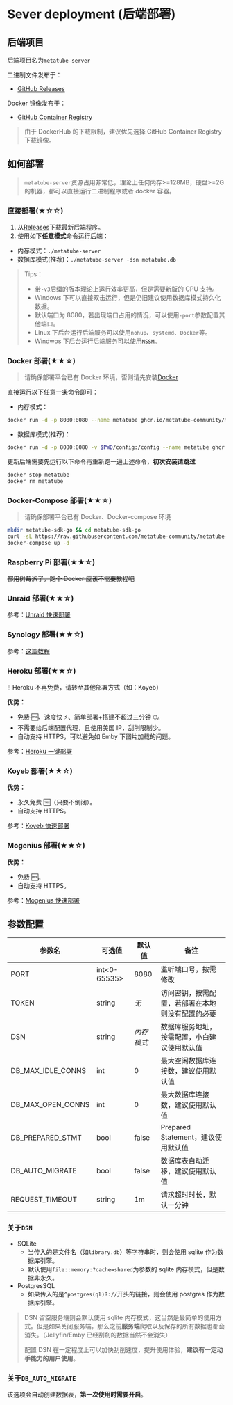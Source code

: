 # Sever deployment (后端部署)

## 后端项目

后端项目名为`metatube-server`

二进制文件发布于：

- [GitHub Releases](https://github.com/metatube-community/metatube-server-releases/releases)

Docker 镜像发布于：

- [GitHub Container Registry](https://github.com/metatube-community/metatube-sdk-go/pkgs/container/metatube-server)

> 由于 DockerHub 的下载限制，建议优先选择 GitHub Container Registry 下载镜像。

## 如何部署

> `metatube-server`资源占用非常低，理论上任何内存>=128MB，硬盘>=2G 的机器，都可以直接运行二进制程序或者 docker 容器。

### 直接部署(★☆☆)

1. 从[Releases](https://github.com/metatube-community/metatube-server-releases/releases)下载最新后端程序。
2. 使用如下**任意模式**命令运行后端：

- 内存模式：`./metatube-server`
- 数据库模式(推荐)：`./metatube-server -dsn metatube.db`

> Tips：
>
> - 带`-v3`后缀的版本理论上运行效率更高，但是需要新版的 CPU 支持。
> - Windows 下可以直接双击运行，但是仍旧建议使用数据库模式持久化数据。
> - 默认端口为 8080，若出现端口占用的情况，可以使用`-port`参数配置其他端口。
> - Linux 下后台运行后端服务可以使用`nohup`、`systemd`、`Docker`等。
> - Windwos 下后台运行后端服务可以使用[`NSSM`](https://nssm.cc/)。

### Docker 部署(★★☆)

> 请确保部署平台已有 Docker 环境，否则请先安装[Docker](https://docs.docker.com/get-docker/)

直接运行以下任意一条命令即可：

- 内存模式：

```sh
docker run -d -p 8080:8080 --name metatube ghcr.io/metatube-community/metatube-server:latest
```

- 数据库模式(推荐)：

```sh
docker run -d -p 8080:8080 -v $PWD/config:/config --name metatube ghcr.io/metatube-community/metatube-server:latest -dsn /config/metatube.db
```

更新后端需要先运行以下命令再重新跑一遍上述命令，**初次安装请跳过**

```sh
docker stop metatube
docker rm metatube
```

### Docker-Compose 部署(★★☆)

> 请确保部署平台已有 Docker、Docker-compose 环境

```sh
mkdir metatube-sdk-go && cd metatube-sdk-go
curl -sL https://raw.githubusercontent.com/metatube-community/metatube-sdk-go/main/docker-compose.yml -o docker-compose.yml
docker-compose up -d
```

### Raspberry Pi 部署(★★☆)

~~都用树莓派了，跑个 Docker 应该不需要教程吧~~

### Unraid 部署(★★☆)

参考：[Unraid 快速部署](../deploy/unraid/README.md)

### Synology 部署(★★☆)

参考：[这篇教程](https://www.baozhiqiang.xyz/index.php/archives/32/)

### Heroku 部署(★★☆)

‼️ Heroku 不再免费，请转至其他部署方式（如：Koyeb）

**优势：**

- ~~免费 🆓~~、速度快 ⚡️、简单部署+搭建不超过三分钟 ⏱。
- 不需要给后端配置代理，且使用美国 IP，刮削限制少。
- 自动支持 HTTPS，可以避免如 Emby 下图片加载的问题。

参考：[Heroku 一键部署](../deploy/heroku/README.md)

### Koyeb 部署(★★☆)

**优势：**

- 永久免费 🆓（只要不倒闭）。
- 自动支持 HTTPS。

参考：[Koyeb 快速部署](../deploy/koyeb/README.md)

### Mogenius 部署(★★☆)

**优势：**

- 免费 🆓。
- 自动支持 HTTPS。

参考：[Mogenius 快速部署](../deploy/mogenius/README.md)

## 参数配置

| **参数名**        | **可选值**   | **默认值** | **备注**                                         |
| ----------------- | ------------ | ---------- | ------------------------------------------------ |
| PORT              | int<0-65535> | 8080       | 监听端口号，按需修改                             |
| TOKEN             | string       | _无_       | 访问密钥，按需配置，若部署在本地则没有配置的必要 |
| DSN               | string       | _内存模式_ | 数据库服务地址，按需配置，小白建议使用默认值     |
| DB_MAX_IDLE_CONNS | int          | 0          | 最大空闲数据库连接数，建议使用默认值             |
| DB_MAX_OPEN_CONNS | int          | 0          | 最大数据库连接数，建议使用默认值                 |
| DB_PREPARED_STMT  | bool         | false      | Prepared Statement，建议使用默认值               |
| DB_AUTO_MIGRATE   | bool         | false      | 数据库表自动迁移，建议使用默认值                 |
| REQUEST_TIMEOUT   | string       | 1m         | 请求超时时长，默认一分钟                         |

### 关于`DSN`

- SQLite
  - 当传入的是文件名（如`library.db`）等字符串时，则会使用 sqlite 作为数据库引擎。
  - 默认使用`file::memory:?cache=shared`为参数的 sqlite 内存模式，但是数据非永久。
- PostgresSQL
  - 如果传入的是`^postgres(ql)?://`开头的链接，则会使用 postgres 作为数据库引擎。

> DSN 留空服务端则会默认使用 sqlite 内存模式，这当然是最简单的使用方式。但是如果关闭服务端，那么之前**服务端**爬取以及保存的所有数据也都会消失。（Jellyfin/Emby 已经刮削的数据当然不会消失）
>
> 配置 DSN 在一定程度上可以加快刮削速度，提升使用体验，**建议有一定动手能力的用户使用**。

### 关于`DB_AUTO_MIGRATE`

该选项会自动创建数据表，**第一次使用时需要开启**。
